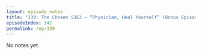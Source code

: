 ```yaml
---
layout: episode_notes
title: "339: The Chosen S3E3 — “Physician, Heal Yourself” (Bonus Episode)"
episodeIndex: 342
permalink: /ep/339
---
```

No notes yet.
